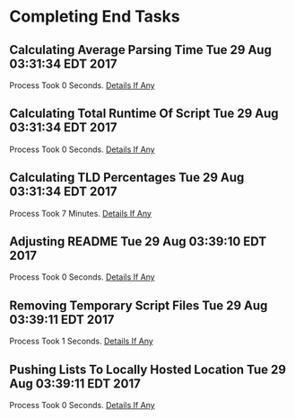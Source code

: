 # Completing End Tasks

## Calculating Average Parsing Time Tue 29 Aug 03:31:34 EDT 2017
Process Took 0 Seconds.
[Details If Any](https://github.com/deathbybandaid/piholeparser/blob/master/RecentRunLogs/endtaskscripts/10-Calculating-Average-Parsing-Time.md)

## Calculating Total Runtime Of Script Tue 29 Aug 03:31:34 EDT 2017
Process Took 0 Seconds.
[Details If Any](https://github.com/deathbybandaid/piholeparser/blob/master/RecentRunLogs/endtaskscripts/20-Calculating-Total-Runtime-Of-Script.md)

## Calculating TLD Percentages Tue 29 Aug 03:31:34 EDT 2017
Process Took 7 Minutes.
[Details If Any](https://github.com/deathbybandaid/piholeparser/blob/master/RecentRunLogs/endtaskscripts/65-Calculating-TLD-Percentages.md)

## Adjusting README Tue 29 Aug 03:39:10 EDT 2017
Process Took 0 Seconds.
[Details If Any](https://github.com/deathbybandaid/piholeparser/blob/master/RecentRunLogs/endtaskscripts/70-Adjusting-README.md)

## Removing Temporary Script Files Tue 29 Aug 03:39:11 EDT 2017
Process Took 1 Seconds.
[Details If Any](https://github.com/deathbybandaid/piholeparser/blob/master/RecentRunLogs/endtaskscripts/75-Removing-Temporary-Script-Files.md)

## Pushing Lists To Locally Hosted Location Tue 29 Aug 03:39:11 EDT 2017
Process Took 0 Seconds.
[Details If Any](https://github.com/deathbybandaid/piholeparser/blob/master/RecentRunLogs/endtaskscripts/80-Pushing-Lists-To-Locally-Hosted-Location.md)

